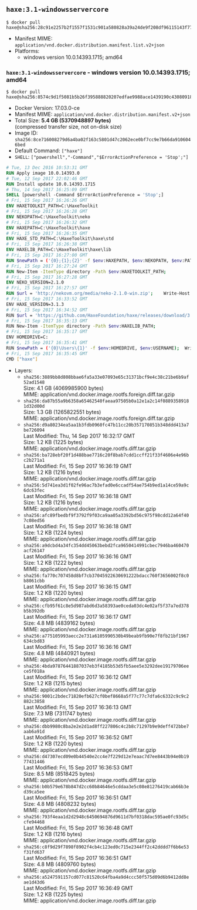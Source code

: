 ## `haxe:3.1-windowsservercore`

```console
$ docker pull haxe@sha256:28c91e2257b2f1557f1531c901a580828a39a24de9f208df96115143f779d201
```

-	Manifest MIME: `application/vnd.docker.distribution.manifest.list.v2+json`
-	Platforms:
	-	windows version 10.0.14393.1715; amd64

### `haxe:3.1-windowsservercore` - windows version 10.0.14393.1715; amd64

```console
$ docker pull haxe@sha256:8574c9d1f5081b5b26f395888820207edfae9988ace1439190c43080918d6c7d
```

-	Docker Version: 17.03.0-ce
-	Manifest MIME: `application/vnd.docker.distribution.manifest.v2+json`
-	Total Size: **5.4 GB (5370948897 bytes)**  
	(compressed transfer size, not on-disk size)
-	Image ID: `sha256:8ce716008279d6a4ba02f163c5801d47c2062ece0bf7cc9e7b66da9106046bed`
-	Default Command: `["haxe"]`
-	`SHELL`: `["powershell","-Command","$ErrorActionPreference = 'Stop';"]`

```dockerfile
# Tue, 13 Dec 2016 10:53:31 GMT
RUN Apply image 10.0.14393.0
# Tue, 12 Sep 2017 22:02:46 GMT
RUN Install update 10.0.14393.1715
# Thu, 14 Sep 2017 16:25:09 GMT
SHELL [powershell -Command $ErrorActionPreference = 'Stop';]
# Fri, 15 Sep 2017 16:26:26 GMT
ENV HAXETOOLKIT_PATH=C:\HaxeToolkit
# Fri, 15 Sep 2017 16:26:28 GMT
ENV NEKOPATH=C:\HaxeToolkit\neko
# Fri, 15 Sep 2017 16:26:32 GMT
ENV HAXEPATH=C:\HaxeToolkit\haxe
# Fri, 15 Sep 2017 16:26:35 GMT
ENV HAXE_STD_PATH=C:\HaxeToolkit\haxe\std
# Fri, 15 Sep 2017 16:26:38 GMT
ENV HAXELIB_PATH=C:\HaxeToolkit\haxe\lib
# Fri, 15 Sep 2017 16:27:00 GMT
RUN $newPath = ('{0};{1};{2}' -f $env:HAXEPATH, $env:NEKOPATH, $env:PATH); 	Write-Host ('Updating PATH: {0}' -f $newPath); 	[Environment]::SetEnvironmentVariable('PATH', $newPath, [EnvironmentVariableTarget]::Machine);
# Fri, 15 Sep 2017 16:27:24 GMT
RUN New-Item -ItemType directory -Path $env:HAXETOOLKIT_PATH;
# Fri, 15 Sep 2017 16:27:28 GMT
ENV NEKO_VERSION=2.1.0
# Fri, 15 Sep 2017 16:27:57 GMT
RUN $url = 'http://nekovm.org/media/neko-2.1.0-win.zip'; 	Write-Host ('Downloading {0} ...' -f $url); 	Invoke-WebRequest -Uri $url -OutFile 'neko.zip'; 		Write-Host 'Verifying sha256 (ad7f8ead8300cdbfdc062bcf7ba63b1b1993d975023cde2dfd61936950eddb0e) ...'; 	if ((Get-FileHash neko.zip -Algorithm sha256).Hash -ne 'ad7f8ead8300cdbfdc062bcf7ba63b1b1993d975023cde2dfd61936950eddb0e') { 		Write-Host 'FAILED!'; 		exit 1; 	}; 		Write-Host 'Expanding ...'; 	New-Item -ItemType directory -Path tmp; 	Expand-Archive -Path neko.zip -DestinationPath tmp; 	if (Test-Path tmp\neko.exe) { Move-Item tmp $env:NEKOPATH } 	else { Move-Item (Resolve-Path tmp\neko* | Select -ExpandProperty Path) $env:NEKOPATH }; 		Write-Host 'Removing ...'; 	Remove-Item -Path neko.zip, tmp -Force -Recurse -ErrorAction Ignore; 		Write-Host 'Verifying install ...'; 	Write-Host '  neko -version'; neko -version; 		Write-Host 'Complete.';
# Fri, 15 Sep 2017 16:33:52 GMT
ENV HAXE_VERSION=3.1.3
# Fri, 15 Sep 2017 16:34:52 GMT
RUN $url = 'https://github.com/HaxeFoundation/haxe/releases/download/3.1.3/haxe-3.1.3-win.zip'; 	Write-Host ('Downloading {0} ...' -f $url); 	Invoke-WebRequest -Uri $url -OutFile haxe.zip; 		Write-Host 'Verifying sha256 (4cf84cdbf7960a61ae70b0d9166c6f9bde16388c3b81e54af91446f4c9e44ae4) ...'; 	if ((Get-FileHash haxe.zip -Algorithm sha256).Hash -ne '4cf84cdbf7960a61ae70b0d9166c6f9bde16388c3b81e54af91446f4c9e44ae4') { 		Write-Host 'FAILED!'; 		exit 1; 	}; 		Write-Host 'Expanding ...'; 	New-Item -ItemType directory -Path tmp; 	Expand-Archive -Path haxe.zip -DestinationPath tmp; 	if (Test-Path tmp\haxe.exe) { Move-Item tmp $env:HAXEPATH } 	else { Move-Item (Resolve-Path tmp\haxe* | Select -ExpandProperty Path) $env:HAXEPATH }; 		Write-Host 'Removing ...'; 	Remove-Item -Path haxe.zip, tmp -Force -Recurse -ErrorAction Ignore; 		Write-Host 'Verifying install ...'; 	Write-Host '  haxe -version'; haxe -version; 		Write-Host 'Complete.';
# Fri, 15 Sep 2017 16:35:13 GMT
RUN New-Item -ItemType directory -Path $env:HAXELIB_PATH;
# Fri, 15 Sep 2017 16:35:17 GMT
ENV HOMEDRIVE=C:
# Fri, 15 Sep 2017 16:35:41 GMT
RUN $newPath = ('{0}\Users\{1}' -f $env:HOMEDRIVE, $env:USERNAME); 	Write-Host ('Updating HOMEPATH: {0}' -f $newPath); 	[Environment]::SetEnvironmentVariable('HOMEPATH', $newPath, [EnvironmentVariableTarget]::Machine);
# Fri, 15 Sep 2017 16:35:45 GMT
CMD ["haxe"]
```

-	Layers:
	-	`sha256:3889bb8d808bbae6fa5a33e07093e65c31371bcf9e4c38c21be6b9af52ad1548`  
		Size: 4.1 GB (4069985900 bytes)  
		MIME: application/vnd.docker.image.rootfs.foreign.diff.tar.gzip
	-	`sha256:da87b55a9b6358a65462540faeaa97505b0a12e1a2c14f08893589181d32d00d`  
		Size: 1.3 GB (1265822551 bytes)  
		MIME: application/vnd.docker.image.rootfs.foreign.diff.tar.gzip
	-	`sha256:d9a80234ea5aa1b3fdb0960fc47b11cc20b357170851b348ddd413a7be726094`  
		Last Modified: Thu, 14 Sep 2017 16:32:17 GMT  
		Size: 1.2 KB (1225 bytes)  
		MIME: application/vnd.docker.image.rootfs.diff.tar.gzip
	-	`sha256:ba728ebf20f1d488bae7716c20f8bab7cdd1ccff21f33f4606e4e96bc2b271a1`  
		Last Modified: Fri, 15 Sep 2017 16:36:19 GMT  
		Size: 1.2 KB (1216 bytes)  
		MIME: application/vnd.docker.image.rootfs.diff.tar.gzip
	-	`sha256:5d741ea3d1f02fe96ac7b3efad0e6ccadf54ae754b9ed1a14ce59a9c6dc63fec`  
		Last Modified: Fri, 15 Sep 2017 16:36:18 GMT  
		Size: 1.2 KB (1216 bytes)  
		MIME: application/vnd.docker.image.rootfs.diff.tar.gzip
	-	`sha256:afc89fbedbf9f3792f9f03ca9aa05a3392bd56c975f98cdd12a64f407c08ed56`  
		Last Modified: Fri, 15 Sep 2017 16:36:18 GMT  
		Size: 1.2 KB (1224 bytes)  
		MIME: application/vnd.docker.image.rootfs.diff.tar.gzip
	-	`sha256:a9dcbd4a34fc354dd45063bebd2fca9650414991cbec7946ba460470acf26147`  
		Last Modified: Fri, 15 Sep 2017 16:36:16 GMT  
		Size: 1.2 KB (1222 bytes)  
		MIME: application/vnd.docker.image.rootfs.diff.tar.gzip
	-	`sha256:fa770c707458d8bf7cb37045922630691222bdacc760f3656002f8c0b8061cbb`  
		Last Modified: Fri, 15 Sep 2017 16:36:15 GMT  
		Size: 1.2 KB (1220 bytes)  
		MIME: application/vnd.docker.image.rootfs.diff.tar.gzip
	-	`sha256:cfb95f61c8e5d987abd6d3a58393ae0ceda03dc4e02af5f37a7ed378b5b392db`  
		Last Modified: Fri, 15 Sep 2017 16:36:17 GMT  
		Size: 4.8 MB (4839162 bytes)  
		MIME: application/vnd.docker.image.rootfs.diff.tar.gzip
	-	`sha256:a775105993aecc2e731a6105990530b49beab9fb90e7f8fb21bf1967634cbd83`  
		Last Modified: Fri, 15 Sep 2017 16:36:16 GMT  
		Size: 4.8 MB (4840921 bytes)  
		MIME: application/vnd.docker.image.rootfs.diff.tar.gzip
	-	`sha256:4bda97876441887037eb3f4185b53d5fb5aee5e3292dee19179706eece5f018a`  
		Last Modified: Fri, 15 Sep 2017 16:36:12 GMT  
		Size: 1.2 KB (1215 bytes)  
		MIME: application/vnd.docker.image.rootfs.diff.tar.gzip
	-	`sha256:9001c2bdec71820efb627cf0bef8668a5f77c77c7dfa6c6332c9c9c2882c3858`  
		Last Modified: Fri, 15 Sep 2017 16:36:13 GMT  
		Size: 7.3 MB (7311747 bytes)  
		MIME: application/vnd.docker.image.rootfs.diff.tar.gzip
	-	`sha256:dbb9980c8ba2e2e2d1ad8ff227806c4c2b8c71297b9e9deff472bbe7aab6a91d`  
		Last Modified: Fri, 15 Sep 2017 16:36:52 GMT  
		Size: 1.2 KB (1220 bytes)  
		MIME: application/vnd.docker.image.rootfs.diff.tar.gzip
	-	`sha256:d47307ecd09e0b44540e2cc4e7f229d12e7eaac7d7ee8443b94e0b1977431446`  
		Last Modified: Fri, 15 Sep 2017 16:36:53 GMT  
		Size: 8.5 MB (8518425 bytes)  
		MIME: application/vnd.docker.image.rootfs.diff.tar.gzip
	-	`sha256:b0b579e678b847d2cc60b84646e5cddaa3e5c08e81276419cab66b3ed39ca5ee`  
		Last Modified: Fri, 15 Sep 2017 16:36:51 GMT  
		Size: 4.8 MB (4808232 bytes)  
		MIME: application/vnd.docker.image.rootfs.diff.tar.gzip
	-	`sha256:793f4eaa1d2d2948c6450694876d9611d7bf0318dac595ae0fc93d5ccfe94468`  
		Last Modified: Fri, 15 Sep 2017 16:36:48 GMT  
		Size: 1.2 KB (1216 bytes)  
		MIME: application/vnd.docker.image.rootfs.diff.tar.gzip
	-	`sha256:c8f9d29f7898f8902f4cb4c123ed0c715e2344ff2c42dddd7f6b6e53f31fd637`  
		Last Modified: Fri, 15 Sep 2017 16:36:51 GMT  
		Size: 4.8 MB (4809760 bytes)  
		MIME: application/vnd.docker.image.rootfs.diff.tar.gzip
	-	`sha256:a5247591157cd077c81520c64fba4a9d4ccc50f575d09d6b9412dd8eae1d43d6`  
		Last Modified: Fri, 15 Sep 2017 16:36:49 GMT  
		Size: 1.2 KB (1225 bytes)  
		MIME: application/vnd.docker.image.rootfs.diff.tar.gzip
